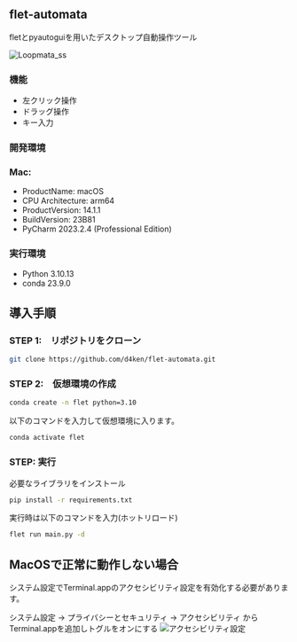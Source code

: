 ## flet-automata
fletとpyautoguiを用いたデスクトップ自動操作ツール

![Loopmata_ss](https://github.com/d4ken/flet-automata/assets/112839844/f62fdc0f-880a-47b2-ae11-663df736e6f8)

### 機能
- 左クリック操作
- ドラッグ操作
- キー入力

### 開発環境
### Mac:
- ProductName:    macOS
- CPU Architecture: arm64
- ProductVersion: 14.1.1
- BuildVersion:   23B81
- PyCharm 2023.2.4 (Professional Edition)
 
### 実行環境
- Python 3.10.13
- conda 23.9.0

## 導入手順
### STEP 1:　リポジトリをクローン
```bash
git clone https://github.com/d4ken/flet-automata.git
```
 
### STEP 2:　仮想環境の作成
```bash
conda create -n flet python=3.10
```
 
以下のコマンドを入力して仮想環境に入ります。
```bash
conda activate flet
```

### STEP: 実行
必要なライブラリをインストール
```bash
pip install -r requirements.txt
```
実行時は以下のコマンドを入力(ホットリロード)
```bash
flet run main.py -d
```

## MacOSで正常に動作しない場合
システム設定でTerminal.appのアクセシビリティ設定を有効化する必要があります。

システム設定 -> プライバシーとセキュリティ -> アクセシビリティ からTerminal.appを追加しトグルをオンにする
![アクセシビリティ設定](https://github.com/d4ken/flet-automata/assets/112839844/74500abd-b6c8-43bd-a520-12fd0fe75ae3)
